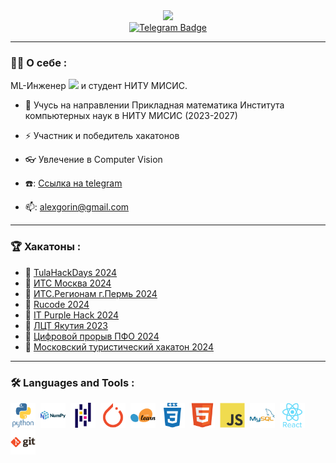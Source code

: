 <div id="header" align="center">
  <img src="https://media.giphy.com/media/QDjpIL6oNCVZ4qzGs7/giphy.gif" width="200"/>
  <div id="badges">
    <a href="https://t.me/ALEKSANDERGORIN">
      <img src="https://media.giphy.com/media/v1.Y2lkPTc5MGI3NjExbzFlcmw5bjludW9paDY3bjF4bzR2amVsbGM1ZGRuamh3bXJ6bThsNiZlcD12MV9naWZzX3NlYXJjaCZjdD1n/ya4eevXU490Iw/giphy.gif" alt="Telegram Badge" width="50"/>
    </a>
  </div>
</div>

---

### :man_technologist: О себе :
ML-Инженер <img src="https://media.giphy.com/media/WUlplcMpOCEmTGBtBW/giphy.gif" width="30"> и студент НИТУ МИСИС.
- :seedling: Учусь на направлении Прикладная математика Института компьютерных наук в НИТУ МИСИС (2023-2027)

- :zap: Участник и победитель хакатонов

- 👓 Увлечение в Computer Vision

- ☎️: <a href="https://t.me/ALEKSANDERGORIN">Ссылка на telegram </a>

- 📫: alexgorin@gmail.com

---

### 🏆 Хакатоны :
- 🥇 <a href="https://github.com/PdrsDva3/TulaHack">TulaHackDays 2024</a>
- 🥇 <a href="https://github.com/AlexxxGorin/itc2024">ИТС Москва 2024</a>
- 🥇 <a href="https://github.com/daniil-dushenev/its-perm-hack">ИТС.Регионам г.Пермь 2024</a>
- 🥈 <a href="https://github.com/AlexxxGorin/rucode2024">Rucode 2024</a>
- 🥈 <a href="https://github.com/vdmkkk/it-purple-hack-frontend">IT Purple Hack 2024</a>
- 🥈 <a href="https://github.com/daniil-dushenev/lct-misis-ryazan">ЛЦТ Якутия 2023</a>
- 🥉 <a href="https://github.com/PdrsDva3/dispatch_backend">Цифровой прорыв ПФО 2024</a>
- 🥉 <a href="https://github.com/vdmkkk/MTH-Koptevo-frontend">Московский туристический хакатон 2024</a>
---

### :hammer_and_wrench: Languages and Tools :
<div>
  <img src="https://github.com/devicons/devicon/blob/master/icons/python/python-original-wordmark.svg" title="Python" alt="Python" width="40" height="40"/>&nbsp;
  <img src="https://github.com/devicons/devicon/blob/master/icons/numpy/numpy-original-wordmark.svg" title="numpy" alt="numpy" width="40" height="40"/>&nbsp;
  <img src="https://github.com/devicons/devicon/blob/master/icons/pandas/pandas-original.svg" title="Pandas" alt="Pandas" width="40" height="40"/>&nbsp;
  <img src="https://github.com/devicons/devicon/blob/master/icons/pytorch/pytorch-original.svg" title="PyTorch" alt="PyTorch" width="40" height="40"/>&nbsp;
  <img src="https://github.com/devicons/devicon/blob/master/icons/scikitlearn/scikitlearn-original.svg" title="Redux" alt="Redux " width="40" height="40"/>&nbsp;
  <img src="https://github.com/devicons/devicon/blob/master/icons/css3/css3-plain-wordmark.svg"  title="CSS3" alt="CSS" width="40" height="40"/>&nbsp;
  <img src="https://github.com/devicons/devicon/blob/master/icons/html5/html5-original.svg" title="HTML5" alt="HTML" width="40" height="40"/>&nbsp;
  <img src="https://github.com/devicons/devicon/blob/master/icons/javascript/javascript-original.svg" title="JavaScript" alt="JavaScript" width="40" height="40"/>&nbsp;
  <img src="https://github.com/devicons/devicon/blob/master/icons/mysql/mysql-original-wordmark.svg" title="MySQL"  alt="MySQL" width="40" height="40"/>&nbsp;
  <img src="https://github.com/devicons/devicon/blob/master/icons/react/react-original-wordmark.svg" title="React" alt="React" width="40" height="40"/>&nbsp;
  <img src="https://github.com/devicons/devicon/blob/master/icons/git/git-original-wordmark.svg" title="Git" **alt="Git" width="40" height="40"/>
</div>

<!--
**AlexxxGorin/AlexxxGorin** is a ✨ _special_ ✨ repository because its `README.md` (this file) appears on your GitHub profile.

Here are some ideas to get you started:

- 🔭 I’m currently working on ...
- 🌱 I’m currently learning ...
- 👯 I’m looking to collaborate on ...
- 🤔 I’m looking for help with ...
- 💬 Ask me about ...
- 📫 How to reach me: ...
- 😄 Pronouns: ...
- ⚡ Fun fact: ...
-->
